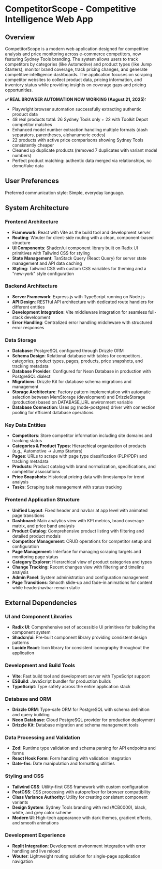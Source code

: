 # CompetitorScope - Competitive Intelligence Web App

## Overview

CompetitorScope is a modern web application designed for competitive analysis and price monitoring across e-commerce competitors, now featuring Sydney Tools branding. The system allows users to track competitors by categories (like Automotive) and product types (like Jump Starters), monitor brand coverage, track pricing changes, and generate competitive intelligence dashboards. The application focuses on scraping competitor websites to collect product data, pricing information, and inventory status while providing insights on coverage gaps and pricing opportunities.

**✅ REAL BROWSER AUTOMATION NOW WORKING (August 21, 2025):**
- Playwright browser automation successfully extracting authentic product data
- 48 real products total: 26 Sydney Tools only + 22 with Toolkit Depot competitor matches
- Enhanced model number extraction handling multiple formats (dash separators, parentheses, alphanumeric codes)  
- 22 products with active price comparisons showing Sydney Tools consistently cheaper
- Cleaned up duplicate products (removed 7 duplicates with variant model numbers)
- Perfect product matching: authentic data merged via relationships, no demo/fake data

## User Preferences

Preferred communication style: Simple, everyday language.

## System Architecture

### Frontend Architecture
- **Framework**: React with Vite as the build tool and development server
- **Routing**: Wouter for client-side routing with a clean, component-based structure
- **UI Components**: Shadcn/ui component library built on Radix UI primitives with Tailwind CSS for styling
- **State Management**: TanStack Query (React Query) for server state management and API data caching
- **Styling**: Tailwind CSS with custom CSS variables for theming and a "new-york" style configuration

### Backend Architecture
- **Server Framework**: Express.js with TypeScript running on Node.js
- **API Design**: RESTful API architecture with dedicated route handlers for different entities
- **Development Integration**: Vite middleware integration for seamless full-stack development
- **Error Handling**: Centralized error handling middleware with structured error responses

### Data Storage
- **Database**: PostgreSQL configured through Drizzle ORM
- **Schema Design**: Relational database with tables for competitors, categories, product types, pages, products, price snapshots, and tracking metadata
- **Database Provider**: Configured for Neon Database in production with PostgreSQL dialect
- **Migrations**: Drizzle Kit for database schema migrations and management
- **Storage Architecture**: Factory pattern implementation with automatic selection between MemStorage (development) and DrizzleStorage (production) based on DATABASE_URL environment variable
- **Database Connection**: Uses pg (node-postgres) driver with connection pooling for efficient database operations

### Key Data Entities
- **Competitors**: Store competitor information including site domains and tracking status
- **Categories & Product Types**: Hierarchical organization of products (e.g., Automotive → Jump Starters)
- **Pages**: URLs to scrape with page type classification (PLP/PDP) and tracking metadata
- **Products**: Product catalog with brand normalization, specifications, and competitor associations
- **Price Snapshots**: Historical pricing data with timestamps for trend analysis
- **Tasks**: Scraping task management with status tracking

### Frontend Application Structure
- **Unified Layout**: Fixed header and navbar at app level with animated page transitions
- **Dashboard**: Main analytics view with KPI metrics, brand coverage matrix, and price band analysis
- **Product Catalog**: Comprehensive product listing with filtering and detailed product modals
- **Competitor Management**: CRUD operations for competitor setup and configuration
- **Page Management**: Interface for managing scraping targets and monitoring page status
- **Category Explorer**: Hierarchical view of product categories and types
- **Change Tracking**: Recent changes view with filtering and timeline analysis
- **Admin Panel**: System administration and configuration management
- **Page Transitions**: Smooth slide-up and fade-in animations for content while header/navbar remain static

## External Dependencies

### UI and Component Libraries
- **Radix UI**: Comprehensive set of accessible UI primitives for building the component system
- **Shadcn/ui**: Pre-built component library providing consistent design patterns
- **Lucide React**: Icon library for consistent iconography throughout the application

### Development and Build Tools
- **Vite**: Fast build tool and development server with TypeScript support
- **ESBuild**: JavaScript bundler for production builds
- **TypeScript**: Type safety across the entire application stack

### Database and ORM
- **Drizzle ORM**: Type-safe ORM for PostgreSQL with schema definition and query building
- **Neon Database**: Cloud PostgreSQL provider for production deployment
- **Drizzle Kit**: Database migration and schema management tools

### Data Processing and Validation
- **Zod**: Runtime type validation and schema parsing for API endpoints and forms
- **React Hook Form**: Form handling with validation integration
- **Date-fns**: Date manipulation and formatting utilities

### Styling and CSS
- **Tailwind CSS**: Utility-first CSS framework with custom configuration
- **PostCSS**: CSS processing with autoprefixer for browser compatibility
- **Class Variance Authority**: Utility for creating consistent component variants
- **Design System**: Sydney Tools branding with red (#CB0000), black, white, and grey color scheme
- **Modern UI**: High-tech appearance with dark themes, gradient effects, and smooth animations

### Development Experience
- **Replit Integration**: Development environment integration with error handling and live reload
- **Wouter**: Lightweight routing solution for single-page application navigation